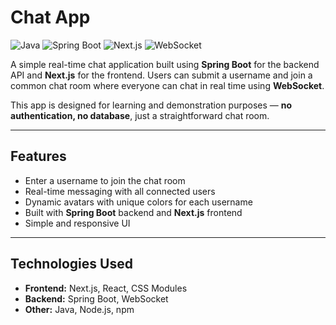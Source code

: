 # Chat App

![Java](https://img.shields.io/badge/Java-21-blue)
![Spring Boot](https://img.shields.io/badge/Spring_Boot-3.5.4-green)
![Next.js](https://img.shields.io/badge/Next.js-15.5.0-black)
![WebSocket](https://img.shields.io/badge/WebSocket-real_time-orange)

A simple real-time chat application built using **Spring Boot** for the backend API and **Next.js** for the frontend. Users can submit a username and join a common chat room where everyone can chat in real time using **WebSocket**.  

This app is designed for learning and demonstration purposes — **no authentication, no database**, just a straightforward chat room.

---

## Features

- Enter a username to join the chat room  
- Real-time messaging with all connected users  
- Dynamic avatars with unique colors for each username  
- Built with **Spring Boot** backend and **Next.js** frontend  
- Simple and responsive UI

---

## Technologies Used

- **Frontend:** Next.js, React, CSS Modules 
- **Backend:** Spring Boot, WebSocket  
- **Other:** Java, Node.js, npm
